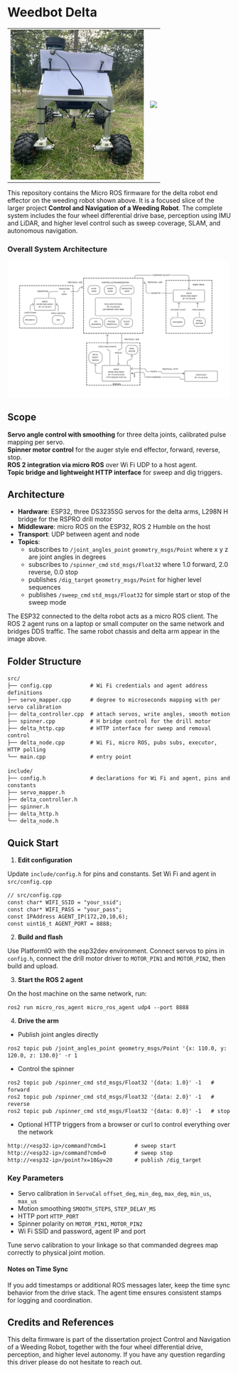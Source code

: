 # Weedbot Delta

<table>
  <tr>
    <td><img src="static/main.png" width="300"/></td>
    <td><img src="static/delta.gif" width="300"/></td>
  </tr>
</table>

This repository contains the Micro ROS firmware for the delta robot end effector on the weeding robot shown above. It is a focused slice of the larger project **Control and Navigation of a Weeding Robot**. The complete system includes the four wheel differential drive base, perception using IMU and LiDAR, and higher level control such as sweep coverage, SLAM, and autonomous navigation.

### Overall System Architecture
<img src="static/sysdiiag.png" width="500"/>

## Scope
**Servo angle control with smoothing** for three delta joints, calibrated pulse mapping per servo.  
**Spinner motor control** for the auger style end effector, forward, reverse, stop.  
**ROS 2 integration via micro ROS** over Wi Fi UDP to a host agent.  
**Topic bridge and lightweight HTTP interface** for sweep and dig triggers.

## Architecture

* **Hardware**: ESP32, three DS3235SG servos for the delta arms, L298N H bridge for the RSPRO drill motor  
* **Middleware**: micro ROS on the ESP32, ROS 2 Humble on the host  
* **Transport**: UDP between agent and node  
* **Topics**:  
  * subscribes to `/joint_angles_point` `geometry_msgs/Point` where x y z are joint angles in degrees  
  * subscribes to `/spinner_cmd` `std_msgs/Float32` where 1.0 forward, 2.0 reverse, 0.0 stop  
  * publishes `/dig_target` `geometry_msgs/Point` for higher level sequences  
  * publishes `/sweep_cmd` `std_msgs/Float32` for simple start or stop of the sweep mode

The ESP32 connected to the delta robot acts as a micro ROS client. The ROS 2 agent runs on a laptop or small computer on the same network and bridges DDS traffic. The same robot chassis and delta arm appear in the image above.

## Folder Structure

```text
src/
├── config.cpp            # Wi Fi credentials and agent address definitions
├── servo_mapper.cpp      # degree to microseconds mapping with per servo calibration
├── delta_controller.cpp  # attach servos, write angles, smooth motion
├── spinner.cpp           # H bridge control for the drill motor
├── delta_http.cpp        # HTTP interface for sweep and removal control
├── delta_node.cpp        # Wi Fi, micro ROS, pubs subs, executor, HTTP polling
└── main.cpp              # entry point

include/
├── config.h              # declarations for Wi Fi and agent, pins and constants
├── servo_mapper.h
├── delta_controller.h
├── spinner.h
├── delta_http.h
└── delta_node.h
```

## Quick Start

1. **Edit configuration** 

Update `include/config.h` for pins and constants. Set Wi Fi and agent in `src/config.cpp`

```code
// src/config.cpp
const char* WIFI_SSID = "your_ssid";
const char* WIFI_PASS = "your_pass";
const IPAddress AGENT_IP(172,20,10,6);
const uint16_t AGENT_PORT = 8888;

```

2. **Build and flash**

Use PlatformIO with the esp32dev environment. Connect servos to pins in `config.h`, connect the drill motor driver to `MOTOR_PIN1` and `MOTOR_PIN2`, then build and upload.

3. **Start the ROS 2 agent**

On the host machine on the same network, run:

```code 
ros2 run micro_ros_agent micro_ros_agent udp4 --port 8888

```

4. **Drive the arm**

- Publish joint angles directly 
```code 
ros2 topic pub /joint_angles_point geometry_msgs/Point '{x: 110.0, y: 120.0, z: 130.0}' -r 1
```
- Control the spinner
```code 
ros2 topic pub /spinner_cmd std_msgs/Float32 '{data: 1.0}' -1   # forward
ros2 topic pub /spinner_cmd std_msgs/Float32 '{data: 2.0}' -1   # reverse
ros2 topic pub /spinner_cmd std_msgs/Float32 '{data: 0.0}' -1   # stop
```

- Optional HTTP triggers from a browser or curl to control everything over the network
```code
http://<esp32-ip>/command?cmd=1         # sweep start
http://<esp32-ip>/command?cmd=0         # sweep stop
http://<esp32-ip>/point?x=10&y=20       # publish /dig_target

```

### Key Parameters
- Servo calibration in `ServoCal` `offset_deg`, `min_deg`, `max_deg`, `min_us`, `max_us`
- Motion smoothing `SMOOTH_STEPS`, `STEP_DELAY_MS`
- HTTP port `HTTP_PORT`
- Spinner polarity on `MOTOR_PIN1`, `MOTOR_PIN2`
- Wi Fi SSID and password, agent IP and port

Tune servo calibration to your linkage so that commanded degrees map correctly to physical joint motion.

#### Notes on Time Sync
If you add timestamps or additional ROS messages later, keep the time sync behavior from the drive stack. The agent time ensures consistent stamps for logging and coordination.

## Credits and References
This delta firmware is part of the dissertation project Control and Navigation of a Weeding Robot, together with the four wheel differential drive, perception, and higher level autonomy. If you have any question regarding this driver please do not hesitate to reach out. 


